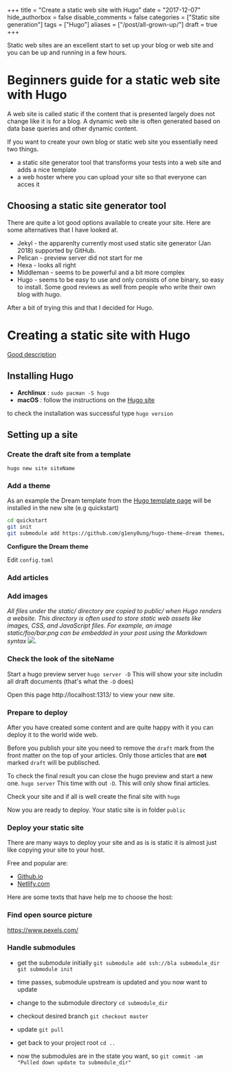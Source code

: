 +++
title = "Create a static web site with Hugo"
date = "2017-12-07"
hide_authorbox = false
disable_comments = false
categories = ["Static site generation"]
tags = ["Hugo"]
aliases = ["/post/all-grown-up/"]
draft = true
+++

Static web sites are an excellent start to set up your blog or web site and you can be up and running in a few hours.

<!--more-->

# Beginners guide for a static web site with Hugo

A web site is called static if the content that is presented largely does not change like it is for a blog. A dynamic web site is often generated based on data base queries and other dynamic content.

If you want to create your own blog or static web site you essentially need two things.
- a static site generator tool that transforms your tests into a web site and adds a nice template
- a web hoster where you can upload your site so that everyone can acces it

## Choosing a static site generator tool

There are quite a lot good options available to create your site. Here are some alternatives that I have looked at.
- Jekyl - the apparenlty currently most used static site generator (Jan 2018) supported by GitHub.
- Pelican - preview server did not start for me
- Hexa - looks all right
- Middleman - seems to be powerful and a bit more complex
- Hugo - seems to be easy to use and only consists of one binary, so easy to install. Some good reviews as well from people who write their own blog with hugo.

After a bit of trying this and that I decided for Hugo.

# Creating a static site with Hugo

[Good description](https://medium.com/@jaysoifer/deploying-a-landing-page-using-go-hugo-to-amazon-s3-using-codeship-and-webpack-535dde11847a)

## Installing Hugo

- **Archlinux** : `sudo pacman -S hugo`
- **macOS** : follow the instructions on the [Hugo site](http://gohugo.io/getting-started/quick-start/)

to check the installation was successful type `hugo version`

## Setting up a site

### Create the draft site from a template
`hugo new site siteName`

### Add a theme

As an example the Dream template from the [Hugo template page](https://themes.gohugo.io/) will be installed in the new site (e.g quickstart)

```bash
cd quickstart
git init
git submodule add https://github.com/g1eny0ung/hugo-theme-dream themes/dream
```

**Configure the Dream theme**

Edit `config.toml`

### Add articles

<!-- TODO explain front matter -->

### Add images

_All files under the static/ directory are copied to public/ when Hugo renders a website. This directory is often used to store static web assets like images, CSS, and JavaScript files. For example, an image static/foo/bar.png can be embedded in your post using the Markdown syntax ![](/foo/bar.png)._

### Check the look of the siteName

Start a hugo preview server
`hugo server -D`
This will show your site includin all draft documents (that's what the `-D` does)

Open this page  http://localhost:1313/ to view your new site.

### Prepare to deploy

After you have created some content and are quite happy with it you can deploy it to the world wide web.

Before you publish your site you need to remove the `draft` mark from the front matter on the top of your articles. Only those articles that are **not** marked `draft` will be publisched.

To check the final result you can close the hugo preview and start a new one.
`hugo server`
This time with out `-D`. This will only show final articles.

Check your site and if all is well create the final site with
`hugo`

Now you are ready to deploy. Your static site is in folder `public`

### Deploy your static site

There are many ways to deploy your site and as is is static it is almost just like copying your site to your host.

Free and popular are:
- [Github.io](https://help.github.com/articles/what-is-github-pages/)
- [Netlify.com](https://www.netlify.com/)

Here are some texts that have help me to choose the host:

### Find open source picture

https://www.pexels.com/



### Handle submodules
- get the submodule initially
`git submodule add ssh://bla submodule_dir`
`git submodule init`

- time passes, submodule upstream is updated  and you now want to update

- change to the submodule directory
`cd submodule_dir`

- checkout desired branch
`git checkout master`

- update
`git pull`

- get back to your project root
`cd ..`

- now the submodules are in the state you want, so
`git commit -am "Pulled down update to submodule_dir"`
